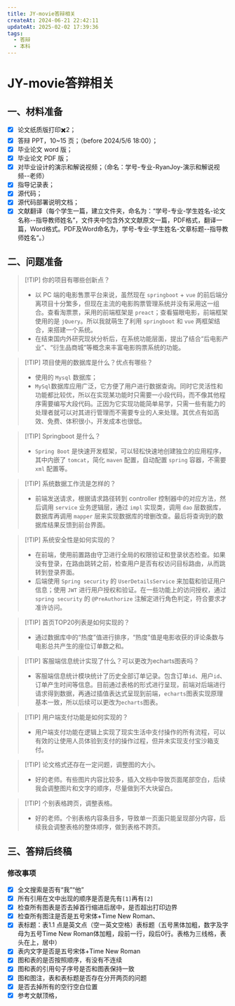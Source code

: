 ```yaml
---
title: JY-movie答辩相关
createAt: 2024-06-21 22:42:11
updateAt: 2025-02-02 17:39:36
tags:
  - 答辩
  - 本科
---
```


# JY-movie答辩相关

## 一、材料准备

- [x] 论文纸质版打印✖️2；
- [x] 答辩 PPT，10~15 页；（before 2024/5/6 18:00）；
- [x] 毕业论文 word 版；
- [x] 毕业论文 PDF 版；
- [x] 对毕业设计的演示和解说视频；（命名：学号-专业-RyanJoy-演示和解说视频--老师）
- [x] 指导记录表；
- [x] 源代码；
- [x] 源代码部署说明文档；
- [x] 文献翻译（每个学生一篇，建立文件夹，命名为：“学号-专业-学生姓名-论文名称--指导教师姓名”，文件夹中包含外文文献原文一篇，PDF格式，翻译一篇，Word格式。PDF及Word命名为，学号-专业-学生姓名-文章标题--指导教师姓名“。）

## 二、问题准备

> [!TIP] 你的项目有哪些创新点？
> - 以 PC 端的电影售票平台来说，虽然现在 `springboot` + `vue` 的前后端分离项目十分繁多，但现在主流的电影购票管理系统并没有采用这一组合。查看淘票票，采用的前端框架是 `preact`；查看猫眼电影，前端框架使用的是 `jQuery`。所以我就萌生了利用 `springboot` 和 `vue` 两框架结合，来搭建一个系统。
> - 在结束国内外研究现状分析后，在系统功能层面，提出了结合“后电影产业”、“衍生品商城”等概念来丰富电影购票系统的功能。

> [!TIP] 项目使用的数据库是什么？优点有哪些？
> - 使用的 `Mysql` 数据库；
> - `MySql`数据库应用广泛，它方便了用户进行数据查询。同时它灵活性和功能都比较优，所以在实现某功能时只需要一小段代码，而不像其他程序需要编写大段代码。正因为它实现功能简单易学，只需一些有能力的处理者就可以对其进行管理而不需要专业的人来处理。其优点有如高效、免费、体积很小，开发成本也很低。

> [!TIP] Springboot 是什么？
> - `Spring Boot` 是快速开发框架，可以轻松快速地创建独立的应用程序，其中内嵌了 `tomcat`，简化 `maven` 配置，自动配置 `spring` 容器，不需要 `xml` 配置等。

> [!TIP] 系统数据工作流是怎样的？
> - 前端发送请求，根据请求路径转到 controller 控制器中的对应方法，然后调用 `service` 业务逻辑层，通过 `impl` 实现类，调用 `dao` 层数据库，数据库再调用 `mapper` 层来实现数据库的增删改查。最后将查询到的数据库结果反馈到前台界面。

> [!TIP] 系统安全性是如何实现的？
> - 在前端，使用前置路由守卫进行全局的权限验证和登录状态检查。如果没有登录，在路由跳转之前，检查用户是否有权访问目标路由，从而跳转到登录界面。
> - 后端使用 `Spring security` 的 `UserDetailsService` 来加载和验证用户信息；使用 `JWT` 进行用户授权和验证。在一些功能上的访问授权，通过 `spring security` 的 `@PreAuthorize` 注解定进行角色判定，符合要求才准许访问。

> [!TIP] 首页TOP20列表是如何实现的？
> - 通过数据库中的“热度”值进行排序，“热度”值是电影收获的评论条数与电影总共产生的座位订单数之和。

> [!TIP] 客服端信息统计实现了什么？可以更改为echarts图表吗？
> - 客服端信息统计模块统计了历史全部订单记录。包含订单`id`、用户`id`、订单产生时间等信息。目前通过表格的形式进行呈现，前端对后端进行请求得到数据，再通过插值表达式呈现到前端，`echarts`图表实现原理基本一致，所以后续可以更改为`echarts`图表。

> [!TIP] 用户端支付功能是如何实现的？
> - 用户端支付功能在逻辑上实现了现实生活中支付操作的所有流程，可以有效的让使用人员体验到支付的操作过程，但并未实现支付宝沙箱支付。

> [!TIP] 论文格式还存在一定问题，调整图的大小。
> - 好的老师。有些图片内容比较多，插入文档中导致页面尾部空白，后续我会调整图片和文字的顺序，尽量做到不大块留白。

> [!TIP] 个别表格跨页，调整表格。
> - 好的老师。个别表格内容条目多，导致单一页面只能呈现部分内容，后续我会调整表格的整体顺序，做到表格不跨页。

## 三、答辩后终稿

### 修改事项

- [x] 全文搜索是否有“我”“他”
- [x] 所有引用在文中出现的顺序是否是先有`[1]`再有`[2]`
- [x] 检查所有图表是否去掉首行缩进后居中，是否超出打印边界
- [x] 检查所有图注是否是五号宋体+Time New Roman、
- [x] 表标题：表1.1 点是英文点（空一英文空格）表标题（五号黑体加粗，数字及字母为五号Time New Roman体加粗，段前一行，段后0行。表格为三线格，表头在上，居中）
- [x] 表内文字是否是五号宋体+Time New Roman
- [x] 图和表的是否按照顺序，有没有不连续
- [x] 图和表的引用句子序号是否和图表保持一致
- [x] 图和图注，表和表标题是否存在分开两页的问题
- [x] 是否去掉所有的空行空白位置
- [x] 参考文献顶格，
